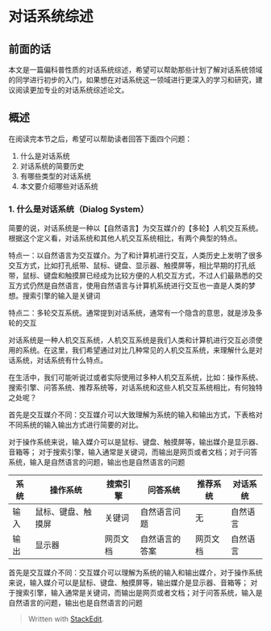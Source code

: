 # 对话系统综述

## 前面的话

本文是一篇偏科普性质的对话系统综述，希望可以帮助那些计划了解对话系统领域的同学进行初步的入门，如果想在对话系统这一领域进行更深入的学习和研究，建议阅读更加专业的对话系统综述论文。

## 概述

在阅读完本节之后，希望可以帮助读者回答下面四个问题：
1. 什么是对话系统
2. 对话系统的简要历史
3. 有哪些类型的对话系统
4. 本文要介绍哪些对话系统

### 1. 什么是对话系统（Dialog System）

简要的说，对话系统是一种以【自然语言】为交互媒介的【多轮】人机交互系统。根据这个定义看，对话系统和其他人机交互系统相比，有两个典型的特点。

特点一：以自然语言为交互媒介。为了和计算机进行交互，人类历史上发明了很多交互方式，比如打孔纸带、鼠标、键盘、显示器、触摸屏等，相比早期的打孔纸带，鼠标、键盘和触摸屏已经成为比较方便的人机交互方式，不过人们最熟悉的交互方式仍然是自然语言，使用自然语言与计算机系统进行交互也一直是人类的梦想。搜索引擎的输入是关键词

特点二：多轮交互系统。通常提到对话系统，通常有一个隐含的意思，就是涉及多轮的交互

对话系统是一种人机交互系统，人机交互系统是我们人类和计算机进行交互必须使用的系统。在这里，我们希望通过对比几种常见的人机交互系统，来理解什么是对话系统，对话系统有什么特点。 

在生活中，我们可能听说过或者实际使用过多种人机交互系统，比如：操作系统、搜索引擎、问答系统、推荐系统等，对话系统和这些人机交互系统相比，有何独特之处呢？

首先是交互媒介不同：交互媒介可以大致理解为系统的输入和输出方式，下表格对不同系统的输入输出方式进行简要的对比。

对于操作系统来说，输入媒介可以是鼠标、键盘、触摸屏等，输出媒介是显示器、音箱等； 对于搜索引擎，输入通常是关键词，而输出是网页或者文档；对于问答系统，输入是自然语言的问题，输出也是自然语言的问题


|系统| 操作系统 | 搜索引擎 | 问答系统 | 推荐系统 | 对话系统 |
|--|--|--|--|--|--|
| 输入 | 鼠标、键盘、触摸屏 | 关键词| 自然语言问题| 无 | 自然语言 |
| 输出 | 显示器 |网页文档 | 自然语言的答案| 网页文档 | 自然语言 |



首先是交互媒介不同：交互媒介可以理解为系统的输入和输出媒介，对于操作系统来说，输入媒介可以是鼠标、键盘、触摸屏等，输出媒介是显示器、音箱等； 对于搜索引擎，输入通常是关键词，而输出是网页或者文档；对于问答系统，输入是自然语言的问题，输出也是自然语言的问题

> Written with [StackEdit](https://stackedit.io/).
<!--stackedit_data:
eyJoaXN0b3J5IjpbLTE1MDk2NDkyMywtMTE1NjY4NTE3MiwxMj
M3NTk3OTc3XX0=
-->